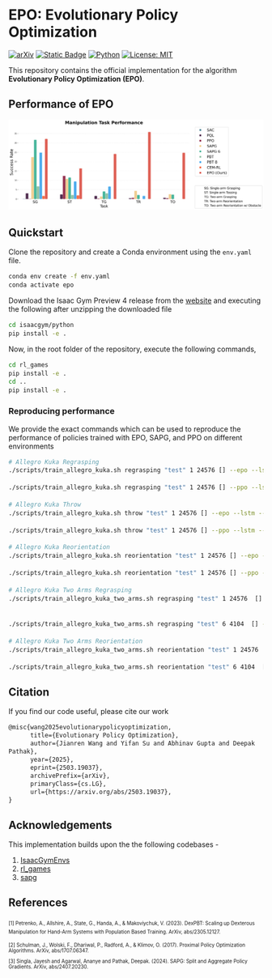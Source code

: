 # EPO: Evolutionary Policy Optimization
[![arXiv](https://img.shields.io/badge/arXiv-2407.20230-df2a2a.svg)](https://arxiv.org/abs/2407.20230)
[![Static Badge](https://img.shields.io/badge/Project-epo-a)](https://sites.google.com/view/epo-rl)
[![Python](https://img.shields.io/badge/python-3.8-blue)](https://www.python.org)
[![License: MIT](https://img.shields.io/badge/License-MIT-yellow.svg)](https://opensource.org/licenses/MIT)

This repository contains the official implementation for the algorithm **Evolutionary Policy Optimization (EPO)**. 

## Performance of EPO

![Manipulation Task Performance](docs/images/manipulation_task_performance.png)

## Quickstart

Clone the repository and create a Conda environment using the ```env.yaml``` file.
```bash
conda env create -f env.yaml
conda activate epo
```

Download the Isaac Gym Preview 4 release from the [website](https://developer.nvidia.com/isaac-gym) and executing the following after unzipping the downloaded file
```bash
cd isaacgym/python
pip install -e .
```

Now, in the root folder of the repository, execute the following commands,
```bash
cd rl_games
pip install -e . 
cd ..
pip install -e .
```

### Reproducing performance
 
We provide the exact commands which can be used to reproduce the performance of policies trained with EPO, SAPG, and PPO on different environments

```bash
# Allegro Kuka Regrasping
./scripts/train_allegro_kuka.sh regrasping "test" 1 24576 [] --epo --lstm --num-expl-coef-blocks=64 --wandb-entity <ENTITY_NAME> --ir-type=none  # EPO

./scripts/train_allegro_kuka.sh regrasping "test" 1 24576 [] --ppo --lstm --wandb-entity <ENTITY_NAME> # PPO

# Allegro Kuka Throw
./scripts/train_allegro_kuka.sh throw "test" 1 24576 [] --epo --lstm --num-expl-coef-blocks=64 --wandb-entity <ENTITY_NAME> --ir-type=none #EPO 

./scripts/train_allegro_kuka.sh throw "test" 1 24576 [] --ppo --lstm --wandb-entity <ENTITY_NAME> # PPO

# Allegro Kuka Reorientation
./scripts/train_allegro_kuka.sh reorientation "test" 1 24576 [] --epo --lstm --num-expl-coef-blocks=64 --wandb-entity <ENTITY_NAME> --ir-type=entropy --ir-coef-scale=0.005 #EPO

./scripts/train_allegro_kuka.sh reorientation "test" 1 24576 [] --ppo --lstm --wandb-entity <ENTITY_NAME> # PPO

# Allegro Kuka Two Arms Regrasping
./scripts/train_allegro_kuka_two_arms.sh regrasping "test" 1 24576  [] --epo --lstm --num-expl-coef-blocks=64 --wandb-entity <ENTITY_NAME> --ir-type=entropy --ir-coef-scale=0.002 # EPO


./scripts/train_allegro_kuka_two_arms.sh regrasping "test" 6 4104  [] --ppo --lstm --wandb-entity <ENTITY_NAME> # PPO

# Allegro Kuka Two Arms Reorientation
./scripts/train_allegro_kuka_two_arms.sh reorientation "test" 1 24576  [] --epo --lstm --num-expl-coef-blocks=64 --wandb-entity <ENTITY_NAME> --ir-type=entropy --ir-coef-scale=0.002 # EPO

./scripts/train_allegro_kuka_two_arms.sh reorientation "test" 6 4104  [] --ppo --lstm --wandb-entity <ENTITY_NAME> # PPO


```

## Citation
If you find our code useful, please cite our work
```
@misc{wang2025evolutionarypolicyoptimization,
      title={Evolutionary Policy Optimization}, 
      author={Jianren Wang and Yifan Su and Abhinav Gupta and Deepak Pathak},
      year={2025},
      eprint={2503.19037},
      archivePrefix={arXiv},
      primaryClass={cs.LG},
      url={https://arxiv.org/abs/2503.19037}, 
}
```
## Acknowledgements
This implementation builds upon the the following codebases - 
1. [IsaacGymEnvs](https://github.com/isaac-sim/IsaacGymEnvs)
2. [rl_games](https://github.com/Denys88/rl_games)
3. [sapg](https://github.com/jayeshs999/sapg?tab=readme-ov-file)

## References

<small><small>
<a id="1">[1]</a> 
Petrenko, A., Allshire, A., State, G., Handa, A., & Makoviychuk, V. (2023). DexPBT: Scaling up Dexterous Manipulation for Hand-Arm Systems with Population Based Training. ArXiv, abs/2305.12127.

<a id="2">[2]</a>
Schulman, J., Wolski, F., Dhariwal, P., Radford, A., & Klimov, O. (2017). Proximal Policy Optimization Algorithms. ArXiv, abs/1707.06347.

<a id="3">[3]</a>
Singla, Jayesh and Agarwal, Ananye and Pathak, Deepak. (2024). SAPG: Split and Aggregate Policy Gradients. ArXiv, abs/2407.20230.

</small></small>